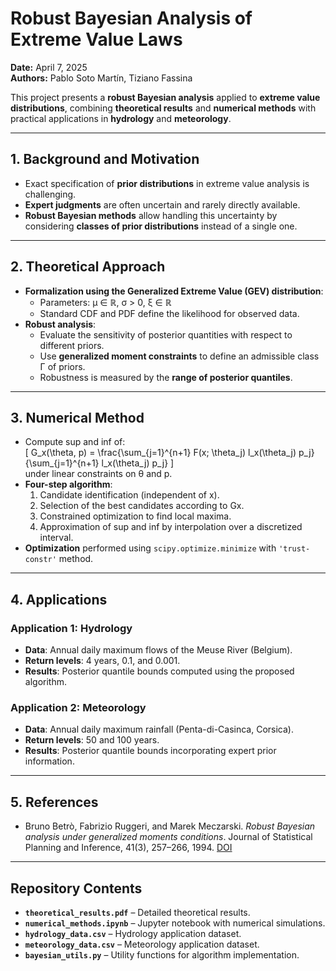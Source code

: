 # Robust Bayesian Analysis of Extreme Value Laws

**Date:** April 7, 2025  
**Authors:** Pablo Soto Martín, Tiziano Fassina  

This project presents a **robust Bayesian analysis** applied to **extreme value distributions**, combining **theoretical results** and **numerical methods** with practical applications in **hydrology** and **meteorology**.

---

## **1. Background and Motivation**
- Exact specification of **prior distributions** in extreme value analysis is challenging.  
- **Expert judgments** are often uncertain and rarely directly available.  
- **Robust Bayesian methods** allow handling this uncertainty by considering **classes of prior distributions** instead of a single one.

---

## **2. Theoretical Approach**
- **Formalization using the Generalized Extreme Value (GEV) distribution**:  
  - Parameters: µ ∈ ℝ, σ > 0, ξ ∈ ℝ  
  - Standard CDF and PDF define the likelihood for observed data.  
- **Robust analysis**:  
  - Evaluate the sensitivity of posterior quantities with respect to different priors.  
  - Use **generalized moment constraints** to define an admissible class Γ of priors.  
  - Robustness is measured by the **range of posterior quantiles**.

---

## **3. Numerical Method**
- Compute sup and inf of:  
  \[
  G_x(\theta, p) = \frac{\sum_{j=1}^{n+1} F(x; \theta_j) l_x(\theta_j) p_j}{\sum_{j=1}^{n+1} l_x(\theta_j) p_j}
  \]  
  under linear constraints on θ and p.  
- **Four-step algorithm**:  
  1. Candidate identification (independent of x).  
  2. Selection of the best candidates according to Gx.  
  3. Constrained optimization to find local maxima.  
  4. Approximation of sup and inf by interpolation over a discretized interval.  
- **Optimization** performed using `scipy.optimize.minimize` with `'trust-constr'` method.

---

## **4. Applications**
### **Application 1: Hydrology**
- **Data**: Annual daily maximum flows of the Meuse River (Belgium).  
- **Return levels**: 4 years, 0.1, and 0.001.  
- **Results**: Posterior quantile bounds computed using the proposed algorithm.

### **Application 2: Meteorology**
- **Data**: Annual daily maximum rainfall (Penta-di-Casinca, Corsica).  
- **Return levels**: 50 and 100 years.  
- **Results**: Posterior quantile bounds incorporating expert prior information.

---

## **5. References**
- Bruno Betrò, Fabrizio Ruggeri, and Marek Meczarski. *Robust Bayesian analysis under generalized moments conditions*. Journal of Statistical Planning and Inference, 41(3), 257–266, 1994. [DOI](https://doi.org/10.1016/0378-3758(94)90022-1)  

---

## **Repository Contents**
- **`theoretical_results.pdf`** – Detailed theoretical results.  
- **`numerical_methods.ipynb`** – Jupyter notebook with numerical simulations.  
- **`hydrology_data.csv`** – Hydrology application dataset.  
- **`meteorology_data.csv`** – Meteorology application dataset.  
- **`bayesian_utils.py`** – Utility functions for algorithm implementation.
